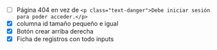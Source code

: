 - [ ] Página 404 en vez de `<p class="text-danger">Debe iniciar sesión para poder acceder.</p>`  
- [x] columna id tamaño pequeño e igual  
- [x] Botón crear arriba derecha  
- [x] Ficha de registros con todo inputs  